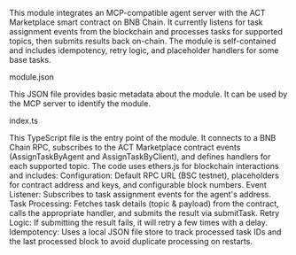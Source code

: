 This module integrates an MCP-compatible agent server with the ACT Marketplace smart contract on BNB Chain. It currently listens for task assignment events from the blockchain and processes tasks for supported topics, then submits results back on-chain. The module is self-contained and includes idempotency, retry logic, and placeholder handlers for some base tasks.

module.json

This JSON file provides basic metadata about the module. It can be used by the MCP server to identify the module.

index.ts

This TypeScript file is the entry point of the module. It connects to a BNB Chain RPC, subscribes to the ACT Marketplace contract events (AssignTaskByAgent and AssignTaskByClient), and defines handlers for each supported topic. The code uses ethers.js for blockchain interactions and includes:
Configuration: Default RPC URL (BSC testnet), placeholders for contract address and keys, and configurable block numbers.
Event Listener: Subscribes to task assignment events for the agent's address.
Task Processing: Fetches task details (topic & payload) from the contract, calls the appropriate handler, and submits the result via submitTask.
Retry Logic: If submitting the result fails, it will retry a few times with a delay.
Idempotency: Uses a local JSON file store to track processed task IDs and the last processed block to avoid duplicate processing on restarts.
